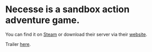 # Necesse is a sandbox action adventure game.

You can find it on [Steam](https://store.steampowered.com/app/1169040/Necesse/) or download their server via their [website](https://necessegame.com/).

Trailer [here](https://youtu.be/P1uP28QIxu0).
